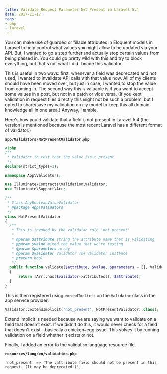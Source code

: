 ```yaml
---
title: Validate Request Parameter Not Present in Laravel 5.4
date: 2017-11-17
tags:
- php
- laravel
---
```

You can make use of guarded or fillable attributes in Eloquent models in Laravel to help control what values you might allow to be updated via your API.  But, I wanted to go a step further and actually stop certain values from being passed in.  You could go pretty wild with this and try to block everything, but that's not what I did. I made this validator.

<!--more-->

This is useful in two ways: first, whenever a field was deprecated and not used, I wanted to invalidate API calls with that value now.  All of my clients should have been moved over, but just in case, I wanted to stop the value from coming in.  The second way this is valuable is if you want to accept some values in a post, but not in a patch or vice versa. (If you kept validation in request files directly this might not be such a problem, but I opted to share/save my validation on my model to keep this all domain knowledge all in one area.)  Anyway, I ramble.

Here's how you'd validate that a field is not present in Laravel 5.4 (the version is mentioned because the most recent Laravel has a different format of validator.)

**`app/Validators/NotPresentValidator.php`**

```php
<?php
/**
 * Validator to test that the value isn't present
 */
declare(strict_types=1);

namespace App\Validators;

use Illuminate\Contracts\Validation\Validator;
use Illuminate\Support\Arr;

/**
 * Class AnyBooleanValueValidator
 * @package App\Validators
 */
class NotPresentValidator
{
  /**
   * This is invoked by the validator rule 'not_present'
   * 
   * @param $attribute string the attribute name that is validating
   * @param $value mixed the value that we're testing
   * @param $parameters array 
   * @param $validator Validator The Validator instance
   * @return bool
   */
  public function validate($attribute, $value, $parameters = [], Validator $validator = null): bool
  {
      return !Arr::has($validator->attributes(), $attribute);
  }
}
```

This is then registered using `extendImplicit` on the `Validator` class in the app service provider:

```php
Validator::extendImplicit('not_present', NotPresentValidator::class);
```

Extend implicit is needed because we are saying we want to validate on a field that doesn't exist.  If we didn't do this, it would never check for a field that doesn't exist - basically a chicken+egg issue.  This solves it by running validation on a field whether it exists or not.

Finally, I added an error to the validation language resource file.

**`resources/lang/en/validation.php`**
```
'not_present' => 'The :attribute field should not be present in this request. (It may be deprecated.)',
```